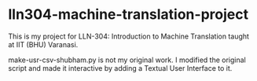 # lln304-machine-translation-project
This is my project for LLN-304: Introduction to Machine Translation taught at IIT (BHU) Varanasi. 

make-usr-csv-shubham.py is not my original work. I modified the original script and made it interactive by adding a Textual User Interface to it.
